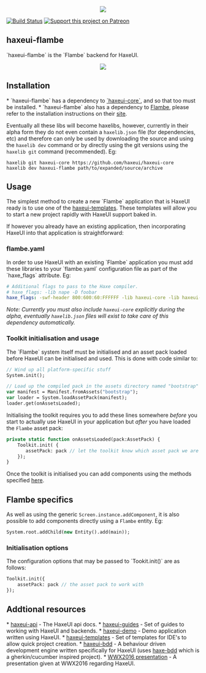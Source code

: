 <p align="center">
  <img src="https://dl.dropboxusercontent.com/u/26678671/haxeui2-warning.png"/>
</p>

[![Build Status](https://travis-ci.org/haxeui/haxeui-flambe.svg?branch=master)](https://travis-ci.org/haxeui/haxeui-flambe)
[![Support this project on Patreon](https://dl.dropboxusercontent.com/u/26678671/patreon_button.png)](https://www.patreon.com/haxeui)

<h2>haxeui-flambe</h2>
`haxeui-flambe` is the `Flambe` backend for HaxeUI.

<p align="center">
	<img src="https://github.com/haxeui/haxeui-flambe/raw/master/screen.png" />
</p>

<h2>Installation</h2>
 * `haxeui-flambe` has a dependency to <a href="https://github.com/haxeui/haxeui-core">`haxeui-core`</a>, and so that too must be installed.
 * `haxeui-flambe` also has a dependency to <a href="https://github.com/aduros/flambe">Flambe</a>, please refer to the installation instructions on their <a href="https://github.com/aduros/flambe">site</a>.
 
Eventually all these libs will become haxelibs, however, currently in their alpha form they do not even contain a `haxelib.json` file (for dependencies, etc) and therefore can only be used by downloading the source and using the `haxelib dev` command or by directly using the git versions using the `haxelib git` command (recommended). Eg:

```
haxelib git haxeui-core https://github.com/haxeui/haxeui-core
haxelib dev haxeui-flambe path/to/expanded/source/archive
```

<h2>Usage</h2>
The simplest method to create a new `Flambe` application that is HaxeUI ready is to use one of the <a href="https://github.com/haxeui/haxeui-templates">haxeui-templates</a>. These templates will allow you to start a new project rapidly with HaxeUI support baked in. 

If however you already have an existing application, then incorporating HaxeUI into that application is straightforward:

<h3>flambe.yaml</h3>
In order to use HaxeUI with an existing `Flambe` application you must add these libraries to your `flambe.yaml` configuration file as part of the `haxe_flags` attribute. Eg:

```yaml
# Additional flags to pass to the Haxe compiler.
# haxe_flags: -lib nape -D foobar
haxe_flags: -swf-header 800:600:60:FFFFFF -lib haxeui-core -lib haxeui-flambe
```

_Note: Currently you must also include `haxeui-core` explicitly during the alpha, eventually `haxelib.json` files will exist to take care of this dependency automatically._

<h3>Toolkit initialisation and usage</h3>
The `Flambe` system itself must be initialised and an asset pack loaded before HaxeUI can be initialised and used. This is done with code similar to:

```haxe
// Wind up all platform-specific stuff
System.init();

// Load up the compiled pack in the assets directory named "bootstrap"
var manifest = Manifest.fromAssets("bootstrap");
var loader = System.loadAssetPack(manifest);
loader.get(onAssetsLoaded);
```

Initialising the toolkit requires you to add these lines somewhere _before_ you start to actually use HaxeUI in your application but _after_ you have loaded the `Flambe` asset pack:
 
```haxe
private static function onAssetsLoaded(pack:AssetPack) {
    Toolkit.init( {
       assetPack: pack // let the toolkit know which asset pack we are using
    });
}
```

Once the toolkit is initialised you can add components using the methods specified <a href="https://github.com/haxeui/haxeui-core#adding-components-using-haxe-code">here</a>.

<h2>Flambe specifics</h2>

As well as using the generic `Screen.instance.addComponent`, it is also possible to add components directly using a `Flambe` entity. Eg:

```haxe
System.root.addChild(new Entity().add(main));
```

<h3>Initialisation options</h3>
The configuration options that may be passed to `Tookit.init()` are as follows:

```haxe
Toolkit.init({
    assetPack: pack // the asset pack to work with
});
```

<h2>Addtional resources</h2>
* <a href="http://haxeui.github.io/haxeui-api/">haxeui-api</a> - The HaxeUI api docs.
* <a href="https://github.com/haxeui/haxeui-guides">haxeui-guides</a> - Set of guides to working with HaxeUI and backends.
* <a href="https://github.com/haxeui/haxeui-demo">haxeui-demo</a> - Demo application written using HaxeUI.
* <a href="https://github.com/haxeui/haxeui-templates">haxeui-templates</a> - Set of templates for IDE's to allow quick project creation.
* <a href="https://github.com/haxeui/haxeui-bdd">haxeui-bdd</a> - A behaviour driven development engine written specifically for HaxeUI (uses <a href="https://github.com/haxeui/haxe-bdd">haxe-bdd</a> which is a gherkin/cucumber inspired project).
* <a href="https://www.youtube.com/watch?v=L8J8qrR2VSg&feature=youtu.be">WWX2016 presentation</a> - A presentation given at WWX2016 regarding HaxeUI.

